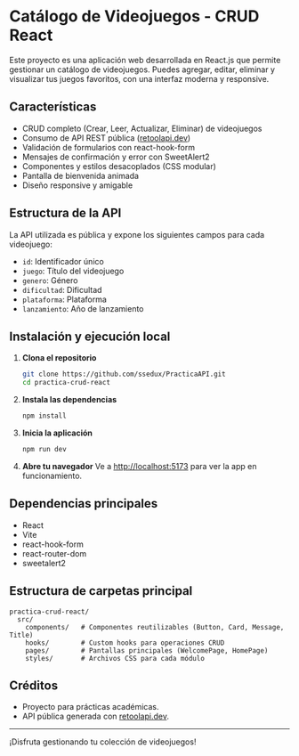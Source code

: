 # Catálogo de Videojuegos - CRUD React

Este proyecto es una aplicación web desarrollada en React.js que permite gestionar un catálogo de videojuegos. Puedes agregar, editar, eliminar y visualizar tus juegos favoritos, con una interfaz moderna y responsive.

## Características
- CRUD completo (Crear, Leer, Actualizar, Eliminar) de videojuegos
- Consumo de API REST pública ([retoolapi.dev](https://retoolapi.dev/9mznW9/videojuegos))
- Validación de formularios con react-hook-form
- Mensajes de confirmación y error con SweetAlert2
- Componentes y estilos desacoplados (CSS modular)
- Pantalla de bienvenida animada
- Diseño responsive y amigable

## Estructura de la API
La API utilizada es pública y expone los siguientes campos para cada videojuego:
- `id`: Identificador único
- `juego`: Título del videojuego
- `genero`: Género
- `dificultad`: Dificultad
- `plataforma`: Plataforma
- `lanzamiento`: Año de lanzamiento

## Instalación y ejecución local

1. **Clona el repositorio**
   ```bash
   git clone https://github.com/ssedux/PracticaAPI.git
   cd practica-crud-react
   ```

2. **Instala las dependencias**
   ```bash
   npm install
   ```

3. **Inicia la aplicación**
   ```bash
   npm run dev
   ```

4. **Abre tu navegador**
   Ve a [http://localhost:5173](http://localhost:5173) para ver la app en funcionamiento.

## Dependencias principales
- React
- Vite
- react-hook-form
- react-router-dom
- sweetalert2

## Estructura de carpetas principal
```
practica-crud-react/
  src/
    components/   # Componentes reutilizables (Button, Card, Message, Title)
    hooks/        # Custom hooks para operaciones CRUD
    pages/        # Pantallas principales (WelcomePage, HomePage)
    styles/       # Archivos CSS para cada módulo
```

## Créditos
- Proyecto para prácticas académicas.
- API pública generada con [retoolapi.dev](https://retoolapi.dev/).

---
¡Disfruta gestionando tu colección de videojuegos!
